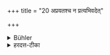 +++
title = "20 अप्रयतश्च न प्रत्यभिवदेत्"

+++

<details><summary>Bühler</summary>

20. Nor shall he, being impure, return a salutation.
</details>

<details><summary>हरदत्त-टीका</summary>

## सूत्रम्
अप्रयतश्च न प्रत्यभिवदेत् ॥ १९ ॥  
## टिप्पनी
+++(पूर्वसूत्रे वीक्षताम् ।)+++
</details>
